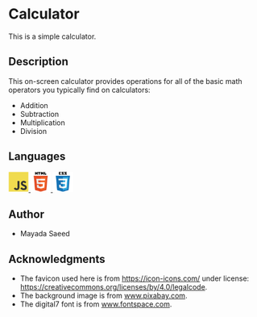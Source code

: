 # Calculator

This is a simple calculator.


## Description

This on-screen calculator provides operations for all of the basic math operators you typically find on calculators:
- Addition
- Subtraction
- Multiplication
- Division


## Languages

<p>
   <!-- js -->
 <a 
    href="https://www.javascript.com/" 
    target="_blank" rel="noreferrer"> 
    <img
        src="https://raw.githubusercontent.com/devicons/devicon/master/icons/javascript/javascript-original.svg"
        alt="java" width="40" height="40"
    /> 
 </a>
 <!-- html -->
 <a 
    href="https://www.java.com" 
    target="_blank" rel="noreferrer"> 
    <img
        src="https://raw.githubusercontent.com/devicons/devicon/master/icons/html5/html5-original-wordmark.svg"
        alt="java" width="40" height="40"
    /> 
 </a> 
 <!-- css -->
 <a 
    href="https://www.java.com" 
    target="_blank" rel="noreferrer"> 
    <img
        src="https://raw.githubusercontent.com/devicons/devicon/master/icons/css3/css3-original-wordmark.svg"
        alt="java" width="40" height="40"
    /> 
 </a>
</p>


## Author

- Mayada Saeed


## Acknowledgments

* The favicon used here is from https://icon-icons.com/ under license: https://creativecommons.org/licenses/by/4.0/legalcode.
* The background image is from www.pixabay.com.
* The digital7 font is from www.fontspace.com.
